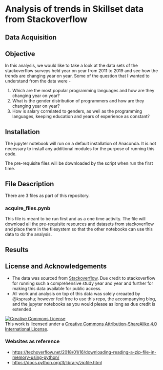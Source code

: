 # Analysis of trends in Skillset data from Stackoverflow

## Data Acquisition

## Objective
In this analysis, we would like to take a look at the data sets of the stackoverflow surveys held year on year from 2011 to 2019 and see how the trends are changing year on year. Some of the question that I wanted to understand from the data were -
1. Which are the most popular programming languages and how are they changing year on year?
2. What is the gender distribution of programmers and how are they changing year on year?
3. How is salary correlated to genders, as well as the programming languages, keeping education and years of experience as constant?

## Installation
The jupyter notebook will run on a default installation of Anaconda. It is not necessary to install any additional modules for the purpose of running this code. 

The pre-requisite files will be downloaded by the script when run the first time.

## File Description

There are 3 files as part of this repository.

### acquire_files.pynb
This file is meant to be run first and as a one time activity. The file will download all the pre-requisite resources and datasets from stackoverflow and place them in the filesystem so that the other notebooks can use this data to do the analysis.

### 

## Results

## License and Acknowledgements
- The data was sourced from [Stackoverflow](https://insights.stackoverflow.com/survey). Due credit to stackoverflow for running such a comprehensive study year and year and further for making this data available for public access.
- All work and analysis on top of this data was solely creaated by @ksprashu; however feel free to use this repo, the accompanying blog, and the jupyter notebooks as you would please as long as due credit is extended.

<a rel="license" href="http://creativecommons.org/licenses/by-sa/4.0/"><img alt="Creative Commons License" style="border-width:0" src="https://i.creativecommons.org/l/by-sa/4.0/88x31.png" /></a><br />This work is licensed under a <a rel="license" href="http://creativecommons.org/licenses/by-sa/4.0/">Creative Commons Attribution-ShareAlike 4.0 International License</a>.

### Websites as reference
- https://techoverflow.net/2018/01/16/downloading-reading-a-zip-file-in-memory-using-python/
- https://docs.python.org/3/library/zipfile.html
